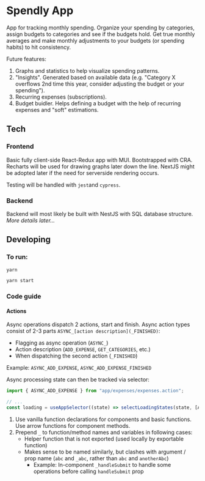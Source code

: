 # Spendly App

App for tracking monthly spending. Organize your spending by categories, assign budgets to categories and see if the budgets hold. Get true monthly averages and make monthly adjustments to your budgets (or spending habits) to hit consistency.

Future features:

1. Graphs and statistics to help visualize spending patterns.
2. "Insights". Generated based on available data (e.g. "Category X overflows 2nd time this year, consider adjusting the budget or your spending").
3. Recurring expenses (subscriptions).
4. Budget buidler. Helps defining a budget with the help of recurring expenses and "soft" estimations.

## Tech

### Frontend

Basic fully client-side React-Redux app with MUI. Bootstrapped with CRA. Recharts will be used for drawing graphs later down the line. NextJS might be adopted later if the need for serverside rendering occurs.

Testing will be handled with `jest`and `cypress`.

### Backend

Backend will most likely be built with NestJS with SQL database structure. _More details later..._

## Developing

### To run:

```bash
yarn
```

```bash
yarn start
```

### Code guide

#### **Actions**

Async operations dispatch 2 actions, start and finish. Async action types consist of 2-3 parts `ASYNC_[action description](_FINISHED)`:

- Flagging as async operation (`ASYNC_`)
- Action description (`ADD_EXPENSE`, `GET_CATEGORIES`, etc.)
- When dispatching the second action (`_FINISHED`)

Example: `ASYNC_ADD_EXPENSE`, `ASYNC_ADD_EXPENSE_FINISHED`

Async processing state can then be tracked via selector:

```jsx
import { ASYNC_ADD_EXPENSE } from "app/expenses/expenses.action";

// ...
const loading = useAppSelector((state) => selectLoadingStates(state, [ASYNC_ADD_EXPENSE]));
```

1. Use vanilla function declarations for components and basic functions. Use arrow functions for component methods.
2. Prepend `_` to function/method names and variables in following cases:
   - Helper function that is not exported (used locally by exportable function)
   - Makes sense to be named similarly, but clashes with argument / prop name (`abc` and `_abc`, rather than `abc` and `anotherAbc`)
     - Example: In-component `_handleSubmit` to handle some operations before calling `handleSubmit` prop
